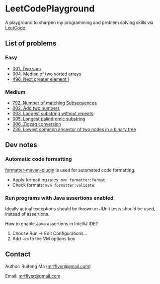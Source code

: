# LeetCodePlayground

A playground to sharpen my programming and problem solving skills via [LeetCode](https://leetcode.com/).

## List of problems

### Easy
* [001. Two sum](src/main/java/easy/P001TwoSum/TwoSum.java)
* [004. Median of two sorted arrays](src/main/java/easy/P004MedianOfTwoSortedArray/MedianOfTwoSortedArray.java)
* [496. Next greater element I](src/main/java/easy/P496NextGreaterElementI/NextGreaterElementI.java)

### Medium
* [792. Number of matching Subsequences](src/main/java/medium/P792NumberOfMatchingSubSeqs/NumberOfMatchingSubSequences.java)
* [002. Add two numbers](src/main/java/medium/P002AddListNums/AddTwoNums.java)
* [003. Longest substring without repeats](src/main/java/medium/P003LongestSubstrWithoutRepeats/LongestSubstringWithoutRepeats.java)
* [005. Longest palindromic substring](src/main/java/medium/P005LongestPalindromicSubstring/LongestPalindromicSubstring.java)
* [006. Zigzag conversion](src/main/java/medium/P006ZigZagConversion/ZigzagConversion.java)
* [236. Lowest common ancestor of two nodes in a binary tree](src/main/java/medium/P236BinaryTreeLCA/BinaryTreeLCA.java)

## Dev notes

### Automatic code formatting
[formatter-maven-plugin](https://code.revelc.net/formatter-maven-plugin/) is used for automated code formatting.
* Apply formatting rules: `mvn formatter:format`
* Check formats: `mvn formatter:validate`

### Run programs with Java assertions enabled
Ideally actual exceptions should be thrown or JUnit tests should be used, instead of assertions.

How to enable Java assertions in IntelliJ IDE?
1. Choose Run → Edit Configurations...
2. Add `-ea` to the VM options box

## Contact

Author: Ruifeng Ma (mrfflyer@gmail.com)

Email: mrfflyer@gmail.com
